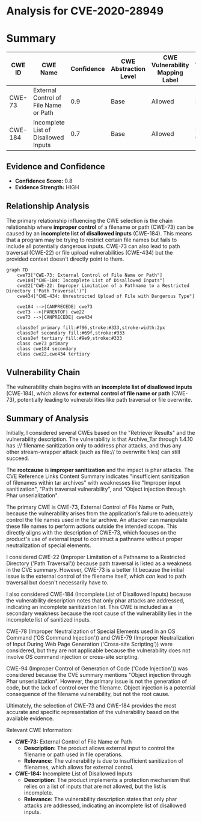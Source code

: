 # Analysis for CVE-2020-28949

# Summary

| CWE ID | CWE Name | Confidence | CWE Abstraction Level | CWE Vulnerability Mapping Label | CWE-Vulnerability Mapping Notes |
|---|---|---|---|---|---|
| CWE-73 | External Control of File Name or Path | 0.9 | Base | Allowed | Primary CWE |
| CWE-184 | Incomplete List of Disallowed Inputs | 0.7 | Base | Allowed | Secondary CWE |

## Evidence and Confidence

*   **Confidence Score:** 0.8
*   **Evidence Strength:** HIGH

## Relationship Analysis

The primary relationship influencing the CWE selection is the chain relationship where **improper control** of a filename or path (CWE-73) can be caused by an **incomplete list of disallowed inputs** (CWE-184). This means that a program may be trying to restrict certain file names but fails to include all potentially dangerous inputs. CWE-73 can also lead to path traversal (CWE-22) or file upload vulnerabilities (CWE-434) but the provided context doesn't directly point to them.

```mermaid
graph TD
    cwe73["CWE-73: External Control of File Name or Path"]
    cwe184["CWE-184: Incomplete List of Disallowed Inputs"]
    cwe22["CWE-22: Improper Limitation of a Pathname to a Restricted Directory ('Path Traversal')"]
    cwe434["CWE-434: Unrestricted Upload of File with Dangerous Type"]

    cwe184 -->|CANPRECEDE| cwe73
    cwe73 -->|PARENTOF| cwe22
    cwe73 -->|CANPRECEDE| cwe434

    classDef primary fill:#f96,stroke:#333,stroke-width:2px
    classDef secondary fill:#69f,stroke:#333
    classDef tertiary fill:#9e9,stroke:#333
    class cwe73 primary
    class cwe184 secondary
    class cwe22,cwe434 tertiary
```

## Vulnerability Chain

The vulnerability chain begins with an **incomplete list of disallowed inputs** (CWE-184), which allows for **external control of file name or path** (CWE-73), potentially leading to vulnerabilities like path traversal or file overwrite.

## Summary of Analysis

Initially, I considered several CWEs based on the "Retriever Results" and the vulnerability description. The vulnerability is that Archive_Tar through 1.4.10 has :// filename sanitization only to address phar attacks, and thus any other stream-wrapper attack (such as file:// to overwrite files) can still succeed.

The **rootcause** is **improper sanitization** and the impact is phar attacks. The CVE Reference Links Content Summary indicates "insufficient sanitization of filenames within tar archives" with weaknesses like "Improper input sanitization", "Path traversal vulnerability", and "Object injection through Phar unserialization".

The primary CWE is CWE-73, External Control of File Name or Path, because the vulnerability arises from the application's failure to adequately control the file names used in the tar archive. An attacker can manipulate these file names to perform actions outside the intended scope. This directly aligns with the description of CWE-73, which focuses on the product's use of external input to construct a pathname without proper neutralization of special elements.

I considered CWE-22 (Improper Limitation of a Pathname to a Restricted Directory ('Path Traversal')) because path traversal is listed as a weakness in the CVE summary. However, CWE-73 is a better fit because the initial issue is the external control of the filename itself, which *can* lead to path traversal but doesn't necessarily have to.

I also considered CWE-184 (Incomplete List of Disallowed Inputs) because the vulnerability description notes that only phar attacks are addressed, indicating an incomplete sanitization list. This CWE is included as a secondary weakness because the root cause of the vulnerability lies in the incomplete list of sanitized inputs.

CWE-78 (Improper Neutralization of Special Elements used in an OS Command ('OS Command Injection')) and CWE-79 (Improper Neutralization of Input During Web Page Generation ('Cross-site Scripting')) were considered, but they are not applicable because the vulnerability does not involve OS command injection or cross-site scripting.

CWE-94 (Improper Control of Generation of Code ('Code Injection')) was considered because the CVE summary mentions "Object injection through Phar unserialization". However, the primary issue is not the generation of code, but the lack of control over the filename. Object injection is a potential consequence of the filename vulnerability, but not the root cause.

Ultimately, the selection of CWE-73 and CWE-184 provides the most accurate and specific representation of the vulnerability based on the available evidence.

Relevant CWE Information:

*   **CWE-73:** External Control of File Name or Path
    *   **Description:** The product allows external input to control the filename or path used in file operations.
    *   **Relevance:** The vulnerability is due to insufficient sanitization of filenames, which allows for external control.
*   **CWE-184:** Incomplete List of Disallowed Inputs
    *   **Description:** The product implements a protection mechanism that relies on a list of inputs that are not allowed, but the list is incomplete.
    *   **Relevance:** The vulnerability description states that only phar attacks are addressed, indicating an incomplete list of disallowed inputs.
